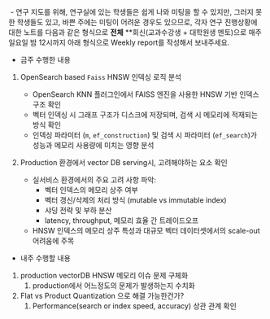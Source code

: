 
 - 연구 지도를 위해, 연구실에 있는 학생들은 쉽게 나와 미팅을 할 수 있지만, 그러지 못한 학생들도 있고, 바쁜 주에는 미팅이 어려운 경우도 있으므로, 각자 연구 진행상황에 대한 노트를 다음과 같은 형식으로 **전체** **회신(교과수강생 + 대학원생 멘토)으로 매주 일요일 밤 12시까지 아래 형식으로 Weekly report를 작성해서 보내주세요. 

  

- 금주 수행한 내용

1. OpenSearch based `Faiss`  HNSW 인덱싱 로직 분석
	- OpenSearch KNN 플러그인에서 FAISS 엔진을 사용한 HNSW 기반 인덱스 구조 확인
	- 벡터 인덱싱 시 그래프 구조가 디스크에 저장되며, 검색 시 메모리에 적재되는 방식 확인
	- 인덱싱 파라미터 (`m`, `ef_construction`) 및 검색 시 파라미터 (`ef_search`)가 성능과 메모리 사용량에 미치는 영향 분석

2. Production 환경에서 vector DB serving시, 고려해야하는 요소 확인
	- 실서비스 환경에서의 주요 고려 사항 파악:
		- 벡터 인덱스의 메모리 상주 여부    
		- 벡터 갱신/삭제의 처리 방식 (mutable vs immutable index)
		- 샤딩 전략 및 부하 분산
		- latency, throughput, 메모리 효율 간 트레이드오프 
	- HNSW 인덱스의 메모리 상주 특성과 대규모 벡터 데이터셋에서의 scale-out 어려움에 주목


- 내주 수행할 내용
1. production vectorDB HNSW 메모리 이슈 문제 구체화
	1. production에서 어느정도의 문제가 발생하는지 수치화
2. Flat vs Product Quantization 으로 해결 가능한건가?
	1. Performance(search or index speed, accuracy) 상관 관계 확인

